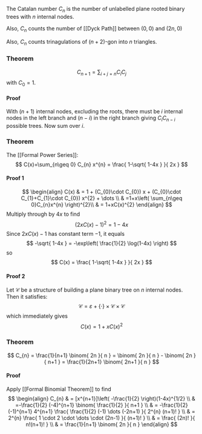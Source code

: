 The Catalan number $C_{n}$ is the number of 
unlabelled plane rooted binary trees with $n$ internal nodes.

Also, $C_{n}$ counts the number of [[Dyck Path]] between $(0,0)$ and $(2n,0)$

Also, $C_{n}$ counts trinagulations of $(n+2)$-gon into $n$ triangles.

### Theorem
$$
C_{n+1} = \sum_{i+j=n} C_{i} C_{j} 
$$
with $C_{0}=1$.
#### Proof
With $(n+1)$ internal nodes, excluding the roots, 
there must  be $i$ internal nodes in the left branch and $(n-i)$ in the right branch
giving $C_{i}C_{n-i}$ possible trees.
Now sum over $i$.
### Theorem
The [[Formal Power Series]]:
$$
C(x)=\sum_{n\geq 0} C_{n} x^{n} = \frac{ 1-\sqrt{ 1-4x } }{ 2x }
$$
#### Proof 1
$$
\begin{align}
C(x) & = 1 + (C_{0}\cdot C_{0}) x + (C_{0}\cdot C_{1}+C_{1}\cdot C_{0}) x^{2} + \dots  \\
 & =1+x\left( \sum_{n\geq 0}C_{n}x^{n} \right)^{2}\\
  & = 1+xC(x)^{2}
\end{align}
$$
Multiply through by $4x$ to find
$$
(2xC(x)-1)^{2} = 1-4x
$$
Since $2xC(x)-1$ has constant term $-1$,
it equals 
$$
-\sqrt{ 1-4x } = -\exp\left( \frac{1}{2} \log(1-4x) \right)
$$
so
$$
C(x) = \frac{ 1-\sqrt{ 1-4x } }{ 2x }
$$
#### Proof 2
Let $\mathcal{C}$ be a structure of building a plane binary tree on $n$ internal nodes.
Then it satisfies:
$$
\mathcal{C} = \varepsilon + \{ \cdot \} \times \mathcal{C} \times \mathcal{C}
$$
which immediately gives 
$$
C(x) = 1 + x C(x) ^{2}
$$
### Theorem
$$
C_{n} = \frac{1}{n+1} \binom{ 2n }{ n } = \binom{ 2n }{ n } - \binom{ 2n }{ n+1 }
= \frac{1}{2n+1} \binom{ 2n+1 }{ n }
$$
#### Proof
Apply [[Formal Binomial Theorem]] to find
$$
\begin{align}
C_{n}  & = [x^{n+1}]\left( -\frac{1}{2} \right)(1-4x)^{1/2} \\
 & =-\frac{1}{2} (-4)^{n+1} \binom{ \frac{1}{2} }{ n+1 } \\
 & = -\frac{1}{2} (-1)^{n+1} 4^{n+1} \frac{ \frac{1}{2} (-1) \dots (-2n+1) }{ 2^{n} (n+1)! } \\
 & = 2^{n} \frac{ 1 \cdot 2 \cdot \dots \cdot (2n-1) }{ (n+1)! } \\
 & = \frac{ (2n)! }{ n!(n+1)! } \\
 & = \frac{1}{n+1} \binom{ 2n }{ n }
\end{align}
$$


